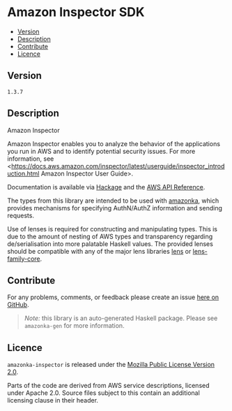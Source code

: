 # Amazon Inspector SDK

* [Version](#version)
* [Description](#description)
* [Contribute](#contribute)
* [Licence](#licence)


## Version

`1.3.7`


## Description

Amazon Inspector

Amazon Inspector enables you to analyze the behavior of the applications
you run in AWS and to identify potential security issues. For more
information, see
<https://docs.aws.amazon.com/inspector/latest/userguide/inspector_introduction.html Amazon Inspector User Guide>.

Documentation is available via [Hackage](http://hackage.haskell.org/package/amazonka-inspector)
and the [AWS API Reference](http://docs.aws.amazon.com/inspector/latest/APIReference/Welcome.html).

The types from this library are intended to be used with [amazonka](http://hackage.haskell.org/package/amazonka),
which provides mechanisms for specifying AuthN/AuthZ information and sending requests.

Use of lenses is required for constructing and manipulating types.
This is due to the amount of nesting of AWS types and transparency regarding
de/serialisation into more palatable Haskell values.
The provided lenses should be compatible with any of the major lens libraries
[lens](http://hackage.haskell.org/package/lens) or [lens-family-core](http://hackage.haskell.org/package/lens-family-core).

## Contribute

For any problems, comments, or feedback please create an issue [here on GitHub](https://github.com/brendanhay/amazonka/issues).

> _Note:_ this library is an auto-generated Haskell package. Please see `amazonka-gen` for more information.


## Licence

`amazonka-inspector` is released under the [Mozilla Public License Version 2.0](http://www.mozilla.org/MPL/).

Parts of the code are derived from AWS service descriptions, licensed under Apache 2.0.
Source files subject to this contain an additional licensing clause in their header.
